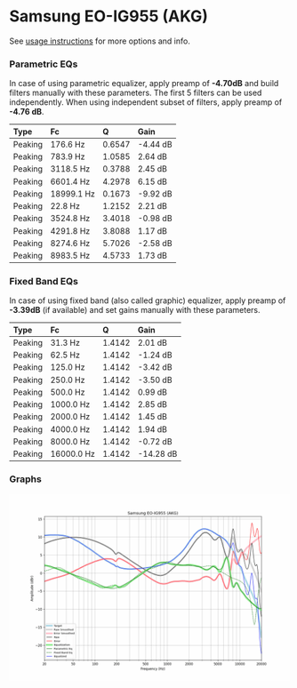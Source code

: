 # Samsung EO-IG955 (AKG)
See [usage instructions](https://github.com/jaakkopasanen/AutoEq#usage) for more options and info.

### Parametric EQs
In case of using parametric equalizer, apply preamp of **-4.70dB** and build filters manually
with these parameters. The first 5 filters can be used independently.
When using independent subset of filters, apply preamp of **-4.76 dB**.

| Type    | Fc         |      Q | Gain     |
|:--------|:-----------|:-------|:---------|
| Peaking | 176.6 Hz   | 0.6547 | -4.44 dB |
| Peaking | 783.9 Hz   | 1.0585 | 2.64 dB  |
| Peaking | 3118.5 Hz  | 0.3788 | 2.45 dB  |
| Peaking | 6601.4 Hz  | 4.2978 | 6.15 dB  |
| Peaking | 18999.1 Hz | 0.1673 | -9.92 dB |
| Peaking | 22.8 Hz    | 1.2152 | 2.21 dB  |
| Peaking | 3524.8 Hz  | 3.4018 | -0.98 dB |
| Peaking | 4291.8 Hz  | 3.8088 | 1.17 dB  |
| Peaking | 8274.6 Hz  | 5.7026 | -2.58 dB |
| Peaking | 8983.5 Hz  | 4.5733 | 1.73 dB  |

### Fixed Band EQs
In case of using fixed band (also called graphic) equalizer, apply preamp of **-3.39dB**
(if available) and set gains manually with these parameters.

| Type    | Fc         |      Q | Gain      |
|:--------|:-----------|:-------|:----------|
| Peaking | 31.3 Hz    | 1.4142 | 2.01 dB   |
| Peaking | 62.5 Hz    | 1.4142 | -1.24 dB  |
| Peaking | 125.0 Hz   | 1.4142 | -3.42 dB  |
| Peaking | 250.0 Hz   | 1.4142 | -3.50 dB  |
| Peaking | 500.0 Hz   | 1.4142 | 0.99 dB   |
| Peaking | 1000.0 Hz  | 1.4142 | 2.85 dB   |
| Peaking | 2000.0 Hz  | 1.4142 | 1.45 dB   |
| Peaking | 4000.0 Hz  | 1.4142 | 1.94 dB   |
| Peaking | 8000.0 Hz  | 1.4142 | -0.72 dB  |
| Peaking | 16000.0 Hz | 1.4142 | -14.28 dB |

### Graphs
![](./Samsung%20EO-IG955%20(AKG).png)